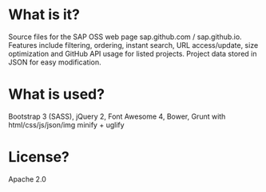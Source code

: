 # What is it?
Source files for the SAP OSS web page sap.github.com / sap.github.io. Features include filtering, ordering,  instant search, URL access/update, size optimization and GitHub API usage for listed projects. 
Project data stored in JSON for easy modification.

# What is used?
Bootstrap 3 (SASS), jQuery 2, Font Awesome 4, Bower, Grunt with html/css/js/json/img minify + uglify

# License?
Apache 2.0
